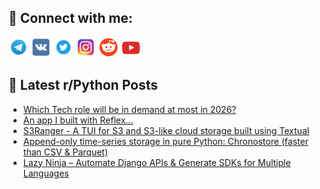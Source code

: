 ## 🔎 Connect with me:
[<img src="https://github.com/bullbesh/bullbesh/blob/main/images/Telegram.png" width="32" height="32" />](https://t.me/bullbesh)
[<img src="https://github.com/bullbesh/bullbesh/blob/main/images/VK.png" width="32" height="32" />](https://vk.com/bullbesh)
[<img src="https://github.com/bullbesh/bullbesh/blob/main/images/Twitter.png" width="32" height="32" />](https://twitter.com/bullbesh1)
[<img src="https://github.com/bullbesh/bullbesh/blob/main/images/Instagram.png" width="32" height="32" />](https://www.instagram.com/bullbesh)
[<img src="https://github.com/bullbesh/bullbesh/blob/main/images/Reddit.png" width="32" height="32" />](https://www.reddit.com/user/bullbesh)
[<img src="https://github.com/bullbesh/bullbesh/blob/main/images/YouTube.png" width="32" height="32" />](https://www.youtube.com/channel/UCtfjRs6uzgq5mfm8S06WTcg)

## 📕 Latest r/Python Posts
<!-- BLOG-POST-LIST:START -->
- [Which Tech role will be in demand at most in 2026?](https://www.reddit.com/r/Python/comments/1nnqaor/which_tech_role_will_be_in_demand_at_most_in_2026/)
- [An app I built with Reflex...](https://www.reddit.com/r/Python/comments/1nnqa6s/an_app_i_built_with_reflex/)
- [S3Ranger - A TUI for S3 and S3-like cloud storage built using Textual](https://www.reddit.com/r/Python/comments/1nnokzl/s3ranger_a_tui_for_s3_and_s3like_cloud_storage/)
- [Append-only time-series storage in pure Python: Chronostore &lpar;faster than CSV &amp; Parquet&rpar;](https://www.reddit.com/r/Python/comments/1nnn35x/appendonly_timeseries_storage_in_pure_python/)
- [Lazy Ninja – Automate Django APIs &amp; Generate SDKs for Multiple Languages](https://www.reddit.com/r/Python/comments/1nnmhmw/lazy_ninja_automate_django_apis_generate_sdks_for/)
<!-- BLOG-POST-LIST:END -->
